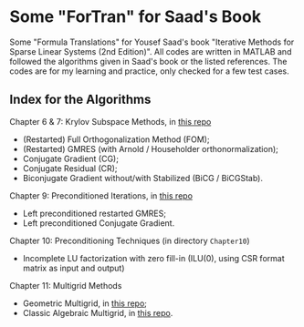 # Some "ForTran" for Saad's Book

Some "Formula Translations" for Yousef Saad's book "Iterative Methods for Sparse Linear Systems (2nd Edition)". All codes are written in MATLAB and followed the algorithms given in Saad's book or the listed references. The codes are for my learning and practice, only checked for a few test cases.



## Index for the Algorithms

Chapter 6 & 7: Krylov Subspace Methods, in [this repo](https://github.com/EnigmaHuang/Krylov_Subspace_Methods)

*   (Restarted) Full Orthogonalization Method (FOM);
*   (Restarted) GMRES (with Arnold / Householder orthonormalization);
*   Conjugate Gradient (CG);
*   Conjugate Residual (CR);
*   Biconjugate Gradient without/with Stabilized (BiCG / BiCGStab).



Chapter 9: Preconditioned Iterations, in [this repo](https://github.com/EnigmaHuang/Krylov_Subspace_Methods)

*   Left preconditioned restarted GMRES;
*   Left preconditioned Conjugate Gradient.



Chapter 10: Preconditioning Techniques (in directory `Chapter10`)

*   Incomplete LU factorization with zero fill-in (ILU(0), using CSR format matrix as input and output)



Chapter 11: Multigrid Methods

*   Geometric Multigrid, in [this repo](https://github.com/EnigmaHuang/Poisson_FDM_Multigrid);
*   Classic Algebraic Multigrid, in [this repo](https://github.com/EnigmaHuang/Classic_AMG_Demo).



